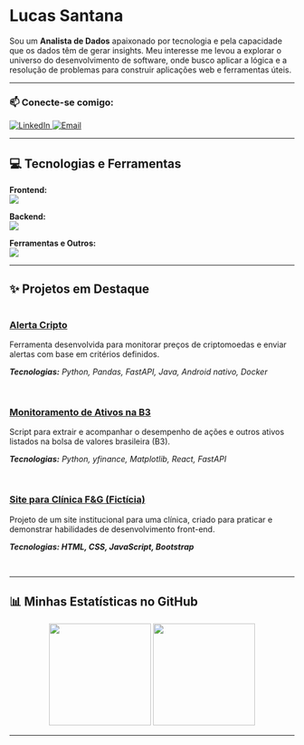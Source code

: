 # Lucas Santana

<p align="left">
  Sou um <strong>Analista de Dados</strong> apaixonado por tecnologia e pela capacidade que os dados têm de gerar insights. Meu interesse me levou a explorar o universo do desenvolvimento de software, onde busco aplicar a lógica e a resolução de problemas para construir aplicações web e ferramentas úteis.
</p>

---

### 📫 Conecte-se comigo:
<p align="left">
  <a href="https://www.linkedin.com/in/lucassanttana25/" target="_blank">
    <img src="https://img.shields.io/badge/LinkedIn-0077B5?style=for-the-badge&logo=linkedin&logoColor=white" alt="LinkedIn"/>
  </a>
  <a href="mailto:lucassantanaalves@gmail.com">
    <img src="https://img.shields.io/badge/Email-D14836?style=for-the-badge&logo=gmail&logoColor=white" alt="Email"/>
  </a>
</p>

---

## 💻 Tecnologias e Ferramentas

<p align="left">
  <strong>Frontend:</strong><br>
  <a href="https://skillicons.dev">
    <img src="https://skillicons.dev/icons?i=html,css,javascript,react" />
  </a>
</p>

<p align="left">
  <strong>Backend:</strong><br>
  <a href="https://skillicons.dev">
    <img src="https://skillicons.dev/icons?i=python,postgresql,php,java" />
  </a>
</p>

<p align="left">
  <strong>Ferramentas e Outros:</strong><br>
  <a href="https://skillicons.dev">
    <img src="https://skillicons.dev/icons?i=git,github,docker,figma" />
  </a>
</p>

---

## ✨ Projetos em Destaque

<div style="display: flex; flex-direction: column; gap: 16px;">
  <div>
    <h3><a href="https://github.com/lucassanttana25/alerta-cripto-backend" target="_blank">Alerta Cripto</a></h3>
    <p>Ferramenta desenvolvida para monitorar preços de criptomoedas e enviar alertas com base em critérios definidos.</p>
    <p><i><strong>Tecnologias:</strong> Python, Pandas, FastAPI, Java, Android nativo, Docker</i></p>
  </div>
  <div>
    <h3><a href="https://github.com/lucassanttana25/alertacriptoweb" target="_blank">Monitoramento de Ativos na B3</a></h3>
    <p>Script para extrair e acompanhar o desempenho de ações e outros ativos listados na bolsa de valores brasileira (B3).</p>
    <p><i><strong>Tecnologias:</strong> Python, yfinance, Matplotlib, React, FastAPI</i></p>
  </div>
  <div>
    <h3><a href="https://github.com/diegocgribeiro/sitePpi" target="_blank">Site para Clínica F&G (Fictícia)</a></h3>
    <p>Projeto de um site institucional para uma clínica, criado para praticar e demonstrar habilidades de desenvolvimento front-end.</p>
    <p><i><strong>Tecnologias: HTML, CSS, JavaScript, Bootstrap</i></p>
  </div>
</div>


---

## 📊 Minhas Estatísticas no GitHub

<p align="center">
  <img height="180em" src="https://github-readme-stats.vercel.app/api?username=lucassanttana25&show_icons=true&theme=tokyonight&include_all_commits=true&count_private=true"/>
  <img height="180em" src="https://github-readme-stats.vercel.app/api/top-langs/?username=lucassanttana25&layout=compact&langs_count=7&theme=tokyonight"/>
</p>

---
